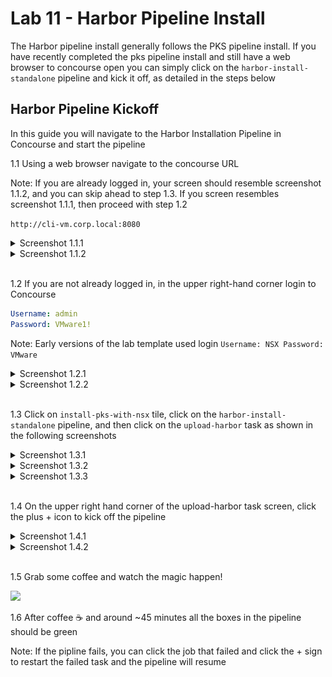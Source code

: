 # Lab 11 - Harbor Pipeline Install

The Harbor pipeline install generally follows the PKS pipeline install. If you have recently completed the pks pipeline install and still have a web browser to concourse open you can simply click on the `harbor-install-standalone` pipeline and kick it off, as detailed in the steps below

## Harbor Pipeline Kickoff

In this guide you will navigate to the Harbor Installation Pipeline in Concourse and start the pipeline

1.1 Using a web browser navigate to the concourse URL

Note: If you are already logged in, your screen should resemble screenshot 1.1.2, and you can skip ahead to step 1.3. If you screen resembles screenshot 1.1.1, then proceed with step 1.2

`http://cli-vm.corp.local:8080`

<details><summary>Screenshot 1.1.1</summary>
<img src="Images/2018-11-30-15-44-11.png">
</details>

<details><summary>Screenshot 1.1.2</summary>
<img src="Images/2018-11-30-15-45-51.png">
</details>
<br/>

1.2 If you are not already logged in, in the upper right-hand corner login to Concourse

```yaml
Username: admin
Password: VMware1!
```

Note: Early versions of the lab template used login `Username: NSX Password: VMware`

<details><summary>Screenshot 1.2.1</summary>
<img src="Images/2018-11-30-15-44-59.png">
</details>

<details><summary>Screenshot 1.2.2</summary>
<img src="Images/2018-12-04-09-53-22.png">
</details>
<br/>

1.3 Click on `install-pks-with-nsx` tile, click on the `harbor-install-standalone` pipeline, and then click on the `upload-harbor` task as shown in the following screenshots

<details><summary>Screenshot 1.3.1</summary>
<img src="Images/2018-12-04-10-43-27.png">
</details>

<details><summary>Screenshot 1.3.2</summary>
<img src="Images/2018-12-04-10-44-05.png">
</details>

<details><summary>Screenshot 1.3.3</summary>
<img src="Images/2018-12-04-10-45-28.png">
</details>
<br/>

1.4 On the upper right hand corner of the upload-harbor task screen, click the plus + icon to kick off the pipeline

<details><summary>Screenshot 1.4.1</summary>
<img src="Images/2018-12-04-10-47-45.png">
</details>

<details><summary>Screenshot 1.4.2</summary>
<img src="Images/2018-12-04-10-48-35.png">
</details>
<br/>

1.5 Grab some coffee and watch the magic happen! 

<img src="Images/automate-all-things.png">

1.6 After coffee :coffee: and around ~45 minutes all the boxes in the pipeline should be green

Note: If the pipline fails, you can click the job that failed and click the + sign to restart the failed task and the pipeline will resume